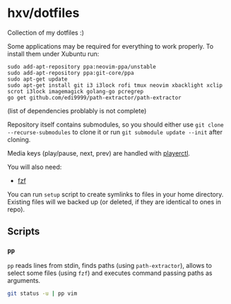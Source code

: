 # hxv/dotfiles
Collection of my dotfiles :)

Some applications may be required for everything to work properly. To install them under Xubuntu run:
```
sudo add-apt-repository ppa:neovim-ppa/unstable
sudo add-apt-repository ppa:git-core/ppa
sudo apt-get update
sudo apt-get install git i3 i3lock rofi tmux neovim xbacklight xclip scrot i3lock imagemagick golang-go pcregrep
go get github.com/edi9999/path-extractor/path-extractor
```
(list of dependencies problably is not complete)

Repository itself contains submodules, so you should either use `git clone --recurse-submodules` to clone it or run `git submodule update --init` after cloning.

Media keys (play/pause, next, prev) are handled with [playerctl](https://github.com/acrisci/playerctl).

You will also need:
* [fzf](https://github.com/junegunn/fzf)

You can run `setup` script to create symlinks to files in your home directory.
Existing files will we backed up (or deleted, if they are identical to ones in repo).

## Scripts

### `pp`
`pp` reads lines from stdin, finds paths (using `path-extractor`), allows to select some files (using `fzf`) and executes command passing paths as arguments.

```bash
git status -u | pp vim
```
